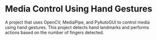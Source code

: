 <h1>Media Control Using Hand Gestures</h1>

A project that uses OpenCV, MediaPipe, and PyAutoGUI to control media using hand gestures.
This project detects hand landmarks and performs actions based on the number of fingers detected.



